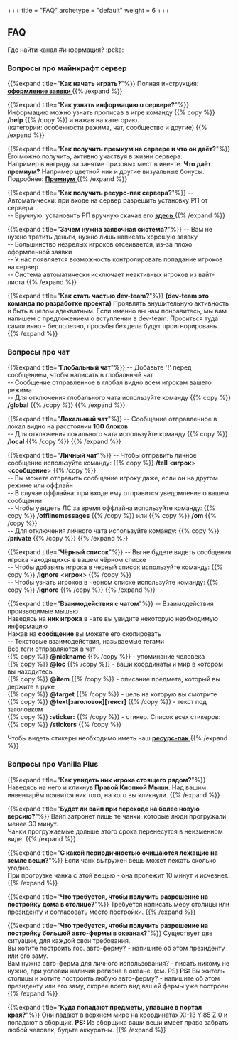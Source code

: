 +++
title = "FAQ"
archetype = "default"
weight = 6
+++

## FAQ
<gray>Где найти канал #информация? :peka:</gray>

### Вопросы про майнкрафт сервер

{{%expand title="**Как начать играть?**"%}}
Полная инструкция: [**оформление заявки <i class="fa-solid fa-pen fa-xs scale"></i>**](../about-us/start-playing)
{{% /expand %}}

{{%expand title="**Как узнать информацию о сервере?**"%}}
Информацию можно узнать прописав в игре команду {{% copy %}} <green>**/help**<green> {{% /copy %}} и нажав на категорию.\
(категории: особенности режима, чат, сообщество и другие)
{{% /expand %}}

{{%expand title="**Как получить премиум на сервере и что он даёт?**"%}}
Его можно получить, активно участвуя в жизни сервера.\
Например в награду за занятие призовых мест в ивенте. 
<fifty-empty-line></fifty-empty-line>
**Что даёт премиум?** Например цветной ник и другие визуальные бонусы.\
Подробнее: [**Премиум** <i class="fa-solid fa-user-tie fa-xs scale"></i>](../support-us/premium)
{{% /expand %}}

{{%expand title="**Как получить ресурс-пак сервера?**"%}}
-- Автоматически: при входе на сервер разрешить установку РП от сервера\
-- Вручную: установить РП вручную скачав его [**здесь** <i class="fa-solid fa-circle-down fa-xs scale"></i>](https://github.com/crewpvp/resource-pack/releases/latest/download/resourcepack.zip)
{{% /expand %}}

{{%expand title="**Зачем нужна заявочная система?**"%}}
-- Вам не нужно тратить деньги, нужно лишь написать хорошую заявку\
-- Большинство незрелых игроков отсеивается, из-за плохо оформленной заявки\
-- У нас появляется возможность контролировать попадание игроков на сервер\
-- Система автоматически исключает неактивных игроков из вайт-листа
{{% /expand %}}

{{%expand title="**Как стать частью dev-team?**"%}}
**(dev-team это команда по разработке проекта)**
<fifty-empty-line></fifty-empty-line>
Проявлять внушительную активность и быть в целом адекватным. Если именно вы нам понравитесь, мы вам напишем с предложением о вступлении в dev-team. Проситься туда самолично - бесполезно, просьбы без дела будут проигнорированы.
{{% /expand %}}

### Вопросы про чат

{{%expand title="**Глобальный чат**"%}}
-- Добавьте '<green>**!**</green>' перед сообщением, чтобы написать в глобальный чат \
-- Сообщение отправленное в глобал видно всем игрокам вашего режима \
-- Для отключения глобального чата используйте команду {{% copy %}} <green>**/global**</green> {{% /copy %}}
{{% /expand %}}

{{%expand title="**Локальный чат**"%}}
-- Сообщение отправленное в локал видно на расстоянии <green>**100 блоков**</green>\
-- Для отключения локального чата используйте команду {{% copy %}} <green>**/local**</green> {{% /copy %}}
{{% /expand %}}

{{%expand title="**Личный чат**"%}}
-- Чтобы отправить личное сообщение используйте команду: {{% copy %}} <green>**/tell** </green> \<<green>**игрок**</green>\> \<<green>**сообщение**</green>\> {{% /copy %}} \
-- Вы можете отправить сообщение игроку даже, если он на другом режиме или оффлайн \
-- В случае оффлайна: при входе ему отправится уведомление о вашем сообщении \
-- Чтобы увидеть ЛС за время оффлайна используйте команду: {{% copy %}} <green>**/offlinemessages**</green> {{% /copy %}} или {{% copy %}} <green>**/om**</green> {{% /copy %}} \
-- Для отключения личного чата используйте команду: {{% copy %}} <green>**/private** </green> {{% /copy %}}
{{% /expand %}}

{{%expand title="**Чёрный список**"%}}
-- Вы не будете видеть сообщения игрока находящихся в вашем чёрном списке\
-- Чтобы добавить игрока в черный список используйте команду: {{% copy %}} <green>**/ignore**</green> \<<green>**игрок**</green>\> {{% /copy %}} \
-- Чтобы узнать игроков в черном списке используйте команду: {{% copy %}} <green>**/ignore**</green> {{% /copy %}}
{{% /expand %}}

{{%expand title="**Взаимодействия с чатом**"%}}
-- Взаимодействия производимые мышью\
Наведясь на <green>**ник игрока**</green> в чате вы увидите некоторую необходимую информацию\
Нажав на <green>**сообщение**</green> вы можете его скопировать\
<fifty-empty-line></fifty-empty-line>
-- Текстовые взаимодействия, называемые тегами\
Все теги отправляются в чат<br>
{{% copy %}} **@<green>nickname</green>** {{% /copy %}} - упоминание человека<br>
{{% copy %}} **@<green>loc</green>** {{% /copy %}} - ваши координаты и мир в котором вы находитесь<br>
{{% copy %}} **@<green>item</green>** {{% /copy %}} - описание предмета, который вы держите в руке<br>
{{% copy %}} **@<green>target</green>** {{% /copy %}} - цель на которую вы смотрите<br>
{{% copy %}} **@<green>text</green>[<green>заголовок</green>]\[<green>текст</green>]**  {{% /copy %}} - текст под заголовком<br>
{{% copy %}} **:<green>sticker</green>:** {{% /copy %}} - стикер. Список всех стикеров: {{% copy %}} <green>**/stickers**</green> {{% /copy %}}

<fifty-empty-line></fifty-empty-line>
Чтобы видеть стикеры необходимо иметь наш [**ресурс-пак** <i class="fa-solid fa-circle-down fa-xs scale"></i>](https://github.com/crewpvp/resource-pack/releases/latest/download/resourcepack.zip)
{{% /expand %}}

### Вопросы про Vanilla Plus

{{%expand title="**Как увидеть ник игрока стоящего рядом?**"%}}
Наведясь на него и кликнув **Правой Кнопкой Мыши**. 
Над вашим инвентарём появится ник того, на кого вы кликнули.
{{% /expand %}}

{{%expand title="**Будет ли вайп при переходе на более новую версию?**"%}}
Вайп затронет лишь те чанки, которые люди прогружали менее 30 минут.\
Чанки прогружаемые дольше этого срока перенесутся в неизменном виде.
{{% /expand %}}

{{%expand title="**C какой периодичностью очищаются лежащие на земле вещи?**"%}}
Если чанк выгружен вещь может лежать сколько угодно.\
При прогрузке чанка с этой вещью - она пролежит 10 минут и исчезнет. 
{{% /expand %}}

{{%expand title="**Что требуется, чтобы получить разрешение на постройку дома в столице?**"%}}
Требуется написать меру столицы или президенту и согласовать место постройки.
{{% /expand %}}

{{%expand title="**Что требуется, чтобы получить разрешение на постройку большой авто-фермы в океанах?**"%}}
Существует две ситуации, для каждой свои требования.\
Вы хотите построить гос. авто-ферму? - напишите об этом президенту или его заму.\
Вам нужна авто-ферма для личного использования? - писать никому не нужно, при условии наличия региона в океане. (см. PS)
<fifty-empty-line></fifty-empty-line>
**PS:** Вы житель столицы и хотите построить любую авто-ферму? - напишите об этом президенту или его заму, скорее всего вид вашей фермы уже построен.
{{% /expand %}}

{{%expand title="**Куда попадают предметы, упавшие в портал края?**"%}}
Они падают в верхнем мире на координатах X:-13 Y:85 Z:0 и попадают в сборщик.
<fifty-empty-line></fifty-empty-line>
**PS:** Из сборщика ваши вещи имеет право забрать любой человек, будьте аккуратны.
{{% /expand %}}